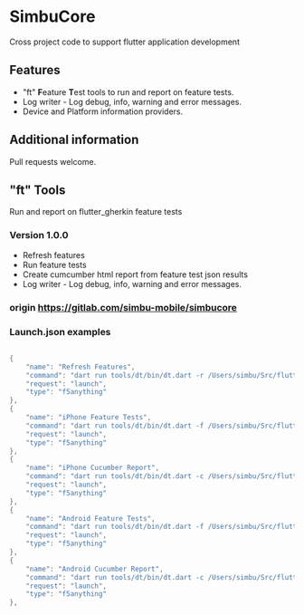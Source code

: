 # SimbuCore

Cross project code to support flutter application development

## Features

* "ft" **F**eature **T**est tools to run and report on feature tests.
* Log writer - Log debug, info, warning and error messages.
* Device and Platform information providers.

## Additional information

Pull requests welcome.

## "ft" Tools

Run and report on flutter_gherkin feature tests

### Version 1.0.0

* Refresh features
* Run feature tests
* Create cumcumber html report from feature test json results
* Log writer - Log debug, info, warning and error messages.

### origin https://gitlab.com/simbu-mobile/simbucore

### Launch.json examples

```dart

{
    "name": "Refresh Features",
    "command": "dart run tools/dt/bin/dt.dart -r /Users/simbu/Src/flutter/myProjectName", 
    "request": "launch",
    "type": "f5anything"
},
{
    "name": "iPhone Feature Tests",
    "command": "dart run tools/dt/bin/dt.dart -f /Users/simbu/Src/flutter/myProjectName 0A2BDB91-D9C7-4897-94EA-C48A499CCE19", 
    "request": "launch",
    "type": "f5anything"
},
{
    "name": "iPhone Cucumber Report",
    "command": "dart run tools/dt/bin/dt.dart -c /Users/simbu/Src/flutter/myProjectName B7A5F50E-DA94-49D0-913F-698AF846365D", 
    "request": "launch",
    "type": "f5anything"
},
{
    "name": "Android Feature Tests",
    "command": "dart run tools/dt/bin/dt.dart -f /Users/simbu/Src/flutter/myProjectName pixel5", 
    "request": "launch",
    "type": "f5anything"
},
{
    "name": "Android Cucumber Report",
    "command": "dart run tools/dt/bin/dt.dart -c /Users/simbu/Src/flutter/myProjectName pixel5", 
    "request": "launch",
    "type": "f5anything"
},

```
